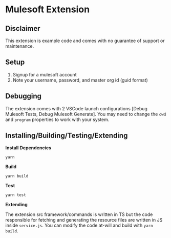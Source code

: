 # Mulesoft Extension

## Disclaimer

This extension is example code and comes with no guarantee of support or maintenance. 

## Setup

1. Signup for a mulesoft account
2. Note your username, password, and master org id (guid format)

## Debugging
The extension comes with 2 VSCode launch configurations [Debug Mulesoft Tests, Debug Mulesoft Generate]. You may need to change the `cwd` and `program` properties to work with your system.

## Installing/Building/Testing/Extending

**Install Dependencies**

``yarn``

**Build**

``yarn build``

**Test**

``yarn test``

**Extending**

The extension src framework/commands is written in TS but the code responsible for fetching and generating the resource files are written in JS inside `service.js`. You can modify the code at-will and build with `yarn build`.